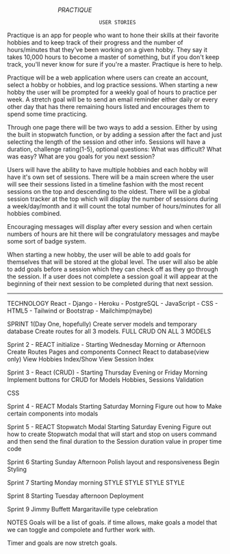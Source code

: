 $~~~~~~~~~~~~~~~~~~~~~~~~~~~~~~ P R A C T I Q U E ~~~~~~~~~~~~~~~~~~~~~~~~~~~~~~$

                                  USER STORIES

Practique is an app for people who want to hone their skills at their favorite hobbies and to keep track of their progress and the number of hours/minutes that they've been working on a given hobby. They say it takes 10,000 hours to become a master of something, but if you don't keep track, you'll never know for sure if you're a master. Practique is here to help.

Practique will be a web application where users can create an account, select a hobby or hobbies, and log practice sessions. When starting a new hobby the user will be prompted for a weekly goal of hours to practice per week. A stretch goal will be to send an email reminder either daily or every other day that has there remaining hours listed and encourages them to spend some time practicing. 

Through one page there will be two ways to add a session. Either by using the built in stopwatch function, or by adding a session after the fact and just selecting the length of the session and other info. 
Sessions will have a duration, challenge rating(1-5), optional questions: What was difficult? What was easy? What are you goals for you next session? 

Users will have the ability to have multiple hobbies and each hobby will have it's own set of sessions. There will be a main screen where the user will see their sessions listed in a timeline fashion with the most recent sessions on the top and descending to the oldest. There will be a global session tracker at the top which will display the number of sessions during a week/day/month and it will count the total number of hours/minutes for all hobbies combined. 

Encouraging messages will display after every session and when certain numbers of hours are hit there will be congratulatory messages and maybe some sort of badge system. 

When starting a new hobby, the user will be able to add goals for themselves that will be stored at the global level. The user will also be able to add goals before a session which they can check off as they go through the session. If a user does not complete a session goal it will appear at the beginning of their next session to be completed during that next session.

------------------------------------------------------------------------------------
TECHNOLOGY
React - Django - Heroku - PostgreSQL - JavaScript - CSS - HTML5 - Tailwind or Bootstrap - Mailchimp(maybe)


SPRINT 1(Day One, hopefully)
Create server models and temporary database
Create routes for all 3 models.
FULL CRUD ON ALL 3 MODELS

Sprint 2 - REACT initialize - Starting Wednesday Morning or Afternoon
Create Routes Pages and components
Connect React to database(view only)
View Hobbies Index/Show 
View Session Index

Sprint 3 - React (CRUD) - Starting Thursday Evening or Friday Morning
Implement buttons for CRUD for Models
Hobbies, Sessions
Validation

CSS

Sprint 4 - REACT Modals Starting Saturday Morning
Figure out how to Make certain components into modals

Sprint 5 - REACT Stopwatch Modal Starting Saturday Evening
Figure out how to create Stopwatch modal that will start and stop on users command and then send the final duration to the Session duration value in proper time code

Sprint 6 Starting Sunday Afternoon
Polish layout and responsiveness
Begin Styling

Sprint 7 Starting Monday morning
STYLE STYLE STYLE STYLE

Sprint 8 Starting Tuesday afternoon 
Deployment

Sprint 9 
Jimmy Buffett Margaritaville type celebration




NOTES
Goals will be a list of goals. if time allows, make goals a model that we can toggle and compolete and further work with. 

Timer and goals are now stretch goals. 